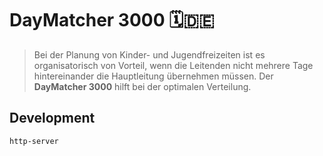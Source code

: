 # DayMatcher 3000 🗓🇩🇪
    
> Bei der Planung von Kinder- und Jugendfreizeiten ist es organisatorisch von Vorteil, wenn die Leitenden nicht mehrere Tage hintereinander die Hauptleitung übernehmen müssen. Der **DayMatcher 3000** hilft bei der optimalen Verteilung.

## Development

```
http-server
```